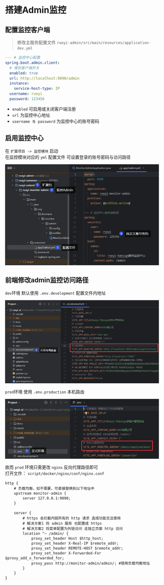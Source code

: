 # 搭建Admin监控

## 配置监控客户端

> 修改主服务配置文件 `ruoyi-admin/src/main/resources/application-dev.yml`

```yaml
--- # 监控中心配置
spring.boot.admin.client:
  # 增加客户端开关
  enabled: true
  url: http://localhost:9090/admin
  instance:
    service-host-type: IP
  username: ruoyi
  password: 123456
```

* `enabled` 可启用或关闭客户端注册
* `url` 为监控中心地址
* `username 与 password` 为监控中心的账号密码

## 启用监控中心
在 `扩展项目 -> 监控模块` 启动 <br>
在监控模块对应的 `yml` 配置文件 可设置登录的账号密码与访问路径

![img.png](../../assets/images/deploy/admin_init/img.png)

## 前端修改admin监控访问路径
`dev`环境 默认使用 `.env.development` 配置文件内地址

![img_1.png](../../assets/images/deploy/admin_init/img_1.png)

`prod`环境 使用 `.env.production` 本机路由

![img_2.png](../../assets/images/deploy/admin_init/img_2.png)

故而 `prod` 环境只需更改 `nginx` 反向代理路径即可 <br>
打开文件： `script/docker/nginx/conf/nginx.conf`

```nginx configuration
http {
    # 负载均衡，如不需要，可直接替换到以下地址中
    upstream monitor-admin {
        server 127.0.0.1:9090;
    }

    server {
        # https 会拦截内链所有的 http 请求 造成功能无法使用
        # 解决方案1 将 admin 服务 也配置成 https
        # 解决方案2 将菜单配置为外链访问 走独立页面 http 访问
        location ^~ /admin/ {
            proxy_set_header Host $http_host;
            proxy_set_header X-Real-IP $remote_addr;
            proxy_set_header REMOTE-HOST $remote_addr;
            proxy_set_header X-Forwarded-For $proxy_add_x_forwarded_for;
            proxy_pass http://monitor-admin/admin/; #使用负载均衡地址
        }
    }
}
```
